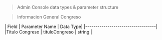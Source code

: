 > Admin Console data types & parameter structure

> Informacion General Congreso 

| Field | Parameter Name | Data Type|
|-----------------------------------|
|Titulo Congreso | tituloCongreso | string |
